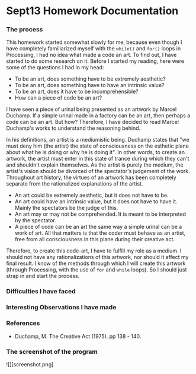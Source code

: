 # Sept13 Homework Documentation

### The process

This homework started somewhat slowly for me, because even though I have completely familiarized myself with the `while()` and `for()` loops in Processing, I had no idea what made a code an art. To find out, I have started to do some research on it. Before I started my reading, here were some of the questions I had in my head:
  - To be an art, does something have to be extremely aesthetic?
  - To be an art, does something have to have an intrinsic value?
  - To be an art, does it have to be incomprehensible?
  - How can a piece of code be an art?

I have seen a piece of urinal being presented as an artwork by Marcel Duchamp. If a simple urinal made in a factory can be an art, then perhaps a code can be an art. But how? Therefore, I have decided to read Marcel Duchamp's works to understand the reasoning behind. 

In his definitions, an artist is a mediumistic being. Duchamp states that "we must deny him (the artist) the state of consciousness on the esthetic plane about what he is doing or why he is doing it". In other words, to create an artwork, the artist must enter in this state of trance during which they can't and shouldn't explain themselves. As the artist is purely the medium, the artist's vision should be divorced of the spectator's judgement of the work. Throughout art history, the virtues of an artwork has been completely separate from the rationalized explanations of the artist. 

- An art could be extremely aesthetic, but it does not have to be. 
- An art could have an intrinsic value, but it does not have to have it. Mainly the spectators be the judge of this. 
- An art may or may not be comprehended. It is meant to be interpreted by the spectator. 
- A piece of code can be an art the same way a simple urinal can be a work of art. All that matters is that the coder must behave as an artist, free from all consciousness in this plane during their creative act.  

Therefore, to create this code-art, I have to fulfill my role as a medium. I should not have any rationalizations of this artwork, nor should it affect my final result. I know of the methods through which I will create this artwork (through Processing, with the use of `for` and `while` loops). So I should just strap in and start the process.  

### Difficulties I have faced

### Interesting Observations I have made


### References

- Duchamp, M. The Creative Act (1975). pp 138 - 140. 

### The screenshot of the program 

![][screenshot.png]

